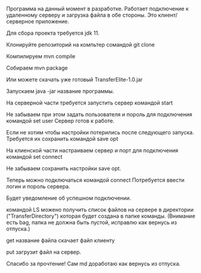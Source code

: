 Программа на данный момент в разработке. Работает подключение к удаленному серверу и загрузка файла в обе стороны.
Это клиент/серверное приложение.

Для сбора проекта требуется jdk 11.

Клонируйте репозиторий на компьтер сомандой git clone

Компилируем mvn compile

Собираем mvn package

Или можете скачать уже готовый TransferElite-1.0.jar

Запускаем java -jar название программы.

На серверной части требуется запустить сервер командой start

Не забываем при этом задать пользователя и пороль для подключения командой set user
Сервер готов к работе.

Если не хотим чтобы настройки потерились после следующего запуска. Требуется их сохранить командой save opt

На клиенской части настраиваем сервер и порт для подключения командой set connect

Не забываем сохранить настройки save opt.

Теперь можно подключаться командой connect
Потребуется ввести логин и пороль сервера. 

Будет уведомление об успешном подключении.

командой LS можено получить список файлов на сервере в директории ("TransferDirectory") которая будет создана в папке команды. (Внимание есть bag, папка не должна быть пустой, исправлю как вернусь из отпуска.)

get название файла  скачает файл клиенту

put загрузит файл на сервер.

Спасибо за прочтение!
Сам md доработаю как вернусь из отпуска.
